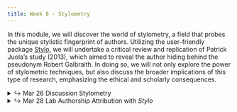 ```yaml
---
title: Week 8 - Stylometry
---
```


In this module, we will discover the world of stylometry, a field that probes the unique stylistic fingerprint of authors. Utilizing the user-friendly package [Stylo](https://journal.r-project.org/archive/2016/RJ-2016-007/index.html), we will undertake a critical review and replication of Patrick Juola’s study (2013), which aimed to reveal the author hiding behind the pseudonym Robert Galbraith. In doing so, we will not only explore the power of stylometric techniques, but also discuss the broader implications of this type of research, emphasizing the ethical and scholarly consequences.


<details>
  <summary class="session-summary">
    <span class="arrow">↪</span>
    <span class="date-label">Mar 26</span>
    <span class="label label-blue">Discussion</span>
    <span class="session-title">Stylometry</span>
  </summary>
  <div markdown="1">
- Slides (_coming soon_)
- Pre-Class Reflection
  - [Whissell, Cynthia. “Traditional and Emotional Stylometric Analysis of the Songs of Beatles Paul McCartney and John Lennon.”](https://app.perusall.com/courses/introdh24/whissell-1996-traditional-and-emotional-stylometric-analysis-of) _Computers and the Humanities_, vol. 30, no. 3, 1996, pp. 257–65.
  - [Holmes, David I., and Judit Kardos. “Who Was the Author? An Introduction to Stylometry.”](https://app.perusall.com/courses/introdh24/holmes_kardos_2003_who-was-the-author) _Chance_, vol. 16, no. 2, 2003, pp. 5–8.
</div>
</details>

<details>
  <summary class="session-summary">
    <span class="arrow">↪</span>
    <span class="date-label">Mar 28</span>
    <span class="label label-red">Lab</span>
    <span class="session-title">Authorship Attribution with <i>Stylo</i></span>
  </summary>
  <div markdown="1">
- Slides (_coming soon_)
- Pre-Class Reflection
  - [Binongo, José Nilo G. “Who Wrote the 15th Book of Oz? An Application of Multivariate Analysis to Authorship Attribution.”](https://app.perusall.com/courses/introdh24/binongo_2003_who-wrote-the-15th-book-of-oz) _Chance_, vol. 16, no. 2, Mar. 2003, pp. 9–17.

    {: .notice-disclaimer }
    > **Disclaimer**
    >
    > The readings listed below are part of this week's lab effort to replicate [Patrick Juola's analysis on the authorship of J.K. Rowling](https://languagelog.ldc.upenn.edu/nll/?p=5315). It is however crucial to recognize that J.K. Rowling has become a figure of controversy owing to her remarks concerning the transgender community. The decision to include her work in our study does not equate to an endorsement of her opinions or a promotion of her work. Our goal is to undertake a computational examination of Rowling's writings, analyzing the stylistic distinctions between works published under her own name and those released under a pseudonym. The readings listed below are part of a broader discussion on the importance and challenges of addressing controversial creators and topics in Digital Humanities. I am curious about your insights. Can we separate our study of J.K. Rowling's authorship from her personal opinions, allowing the field of Digital Humanities to persist in its computational analysis of her work (and for me to continue incorporating this case in stylometry classes), or should we consider refraining from including her in our research altogether? 

  - [Juola, Patrick. “Rowling and ‘Galbraith’: An Authorial Analysis.”](https://languagelog.ldc.upenn.edu/nll/?p=5315) _Language Log_, 2013.
  - [McNamara, Mary. “Commentary: Here’s an Idea: Maybe If We All Stop Talking about J.K. Rowling, She’ll Just Go Away.”](https://www.latimes.com/entertainment-arts/story/2023-02-21/jk-rowling-witch-trials-podcast-transphobia-commentary) _Los Angeles Times_, 21 Feb. 2023.
  - [Dederer, Claire. “Chapter 3. The Fan.” _Monsters. A Fan’s Dilemma_](https://app.perusall.com/courses/introdh24/dederer_2023_chapter-3), Alfred A. Knopf, 2023. 
  
    <small>&rarr; Perusall annotations not required for the readings on Rowling.</small>

</div>
</details>